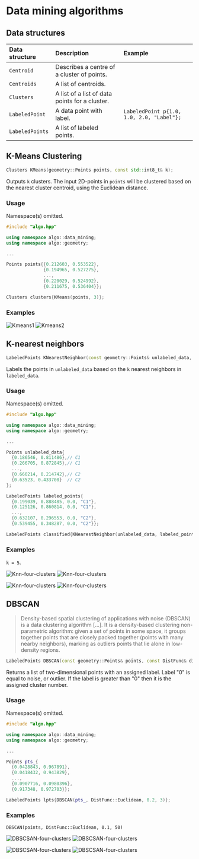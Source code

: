 Data mining algorithms
===============

## Data structures 

|Data structure| Description | Example |
|:---|:---|:---|
|`Centroid`|Describes a centre of a cluster of points. ||
|`Centroids`|A list of centroids.||
|`Clusters`|A list of a list of data points for a cluster.||
|`LabeledPoint`|A data point with label.| `LabeledPoint p{1.0, 1.0, 2.0, "Label"};`|
|`LabeledPoints`|A list of labeled points.||

## K-Means Clustering

```cpp
Clusters KMeans(geometry::Points points, const std::int8_t& k);
```
Outputs `k` clusters. The input 2D-points in `points` will be clustered based on the nearest cluster centroid, using the Euclidean distance.

### Usage
Namespace(s) omitted. 
```cpp
#include "algo.hpp"

using namespace algo::data_mining;
using namespace algo::geometry;

...

Points points{{0.212603, 0.553522},
              {0.194965, 0.527275},
              ...,
              {0.220029, 0.524992},
              {0.211675, 0.536404}};

Clusters clusters{KMeans(points, 3)};
```

### Examples
![Kmeans1](images/kmeans_1.png) ![Kmeans2](images/kmeans_2.png)

## K-nearest neighbors

```cpp
LabeledPoints KNearestNeighbor(const geometry::Points& unlabeled_data, LabeledPoints& labeled_data, const std::uint8_t& k);
```

Labels the points in `unlabeled_data` based on the `k` nearest neighbors in `labeled_data`. 


### Usage
Namespace(s) omitted.
 
```cpp
#include "algo.hpp"

using namespace algo::data_mining;
using namespace algo::geometry;

...

Points unlabeled_data{
  {0.186546, 0.811486},// C1
  {0.266705, 0.872845},// C1
  ...,
  {0.660214, 0.214742},// C2
  {0.63523, 0.433708}  // C2
};

LabeledPoints labeled_points{
  {0.199039, 0.888485, 0.0, "C1"},
  {0.125126, 0.860814, 0.0, "C1"},
  ...,
  {0.632107, 0.296553, 0.0, "C2"},
  {0.539455, 0.348287, 0.0, "C2"}};

LabeledPoints classified{KNearestNeighbor(unlabeled_data, labeled_points, 2)};
```

### Examples
 `k = 5`.

![Knn-four-clusters](images/knn_in1.png) ![Knn-four-clusters](images/knn_out1.png)

![Knn-four-clusters](images/knn_in2.png) ![Knn-four-clusters](images/knn_out2.png)


## DBSCAN
>Density-based spatial clustering of applications with noise (DBSCAN) is a data clustering algorithm [...]. It is a 
>density-based clustering non-parametric algorithm: given a set of points in some space, it groups together points 
>that are closely packed together (points with many nearby neighbors), marking as outliers points that lie alone in 
>low-density regions.

```cpp
LabeledPoints DBSCAN(const geometry::Points& points, const DistFunc& dist_func, const float& eps, const int& min_pts);
```

Returns a list of two-dimensional points with an assigned label. Label "0" is equal to noise, or outlier. If the
label is greater than "0" then it is the assigned cluster number.

### Usage
Namespace(s) omitted.

```cpp
#include "algo.hpp"

using namespace algo::data_mining;
using namespace algo::geometry;

...

Points pts_{
  {0.0428843, 0.967891},
  {0.0418432, 0.943829},
  ...,
  {0.0907716, 0.0980396},
  {0.917348, 0.972703}};

LabeledPoints lpts{DBSCAN(pts_, DistFunc::Euclidean, 0.2, 3)};
```

### Examples

`DBSCAN(points, DistFunc::Euclidean, 0.1, 50)` 

![DBSCSAN-four-clusters](images/dbscan1.png) ![DBSCSAN-four-clusters](images/dbscan2.png)

![DBSCSAN-four-clusters](images/dbscan3.png) ![DBSCSAN-four-clusters](images/dbscan4.png)